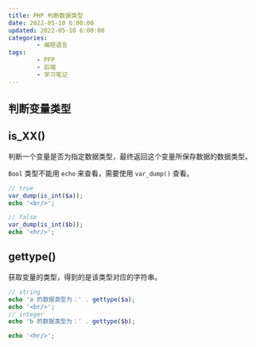 ```yaml
---
title: PHP 判断数据类型
date: 2022-05-10 6:00:00
updated: 2022-05-10 6:00:00
categories:
        - 编程语言
tags:
        - PFP
        - 后端
        - 学习笔记
---
```


## 判断变量类型

## is\_XX()

判断一个变量是否为指定数据类型，最终返回这个变量所保存数据的数据类型。

`Bool` 类型不能用 `echo` 来查看，需要使用 `var_dump()` 查看。

```php
// true
var_dump(is_int($a));
echo '<br/>';

// false
var_dump(is_int($b));
echo '<hr/>';

```

## gettype()

获取变量的类型，得到的是该类型对应的字符串。

```php
// string
echo 'a 的数据类型为：' . gettype($a);
echo '<br/>';
// integer
echo 'b 的数据类型为：' . gettype($b);

echo '<hr/>';
```

